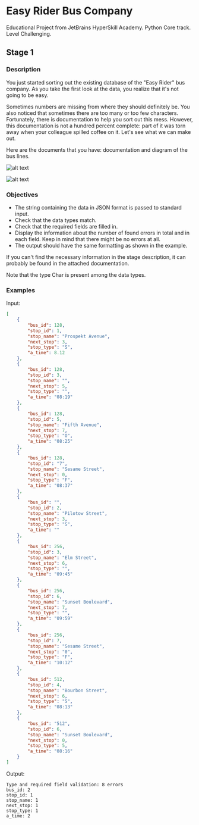# Easy Rider Bus Company
Educational Project from JetBrains HyperSkill Academy. Python Core track. Level Challenging.

## Stage 1
### Description

You just started sorting out the existing database of the "Easy Rider" bus company. As you take the first look at the data, you realize that it's not going to be easy.

Sometimes numbers are missing from where they should definitely be. You also noticed that sometimes there are too many or too few characters. Fortunately, there is documentation to help you sort out this mess. However, this documentation is not a hundred percent complete: part of it was torn away when your colleague spilled coffee on it. Let's see what we can make out.

Here are the documents that you have: documentation and diagram of the bus lines.

![alt text](https://github.com/aasmc/EasyRiderBusCompany/tree/master/resources/Diagram_of_the_bus_line.jpg?raw=true)

![alt text](https://github.com/aasmc/EasyRiderBusCompany/tree/master/resources/Documentation.jpg?raw=true)

### Objectives

- The string containing the data in JSON format is passed to standard input.
- Check that the data types match.
- Check that the required fields are filled in.
- Display the information about the number of found errors in total and in each field. Keep in mind that there might be no errors at all.
- The output should have the same formatting as shown in the example.

If you can't find the necessary information in the stage description, it can probably be found in the attached documentation.

Note that the type Char is present among the data types. 
### Examples
Input:

```json
[
    {
        "bus_id": 128,
        "stop_id": 1,
        "stop_name": "Prospekt Avenue",
        "next_stop": 3,
        "stop_type": "S",
        "a_time": 8.12
    },
    {
        "bus_id": 128,
        "stop_id": 3,
        "stop_name": "",
        "next_stop": 5,
        "stop_type": "",
        "a_time": "08:19"
    },
    {
        "bus_id": 128,
        "stop_id": 5,
        "stop_name": "Fifth Avenue",
        "next_stop": 7,
        "stop_type": "O",
        "a_time": "08:25"
    },
    {
        "bus_id": 128,
        "stop_id": "7",
        "stop_name": "Sesame Street",
        "next_stop": 0,
        "stop_type": "F",
        "a_time": "08:37"
    },
    {
        "bus_id": "",
        "stop_id": 2,
        "stop_name": "Pilotow Street",
        "next_stop": 3,
        "stop_type": "S",
        "a_time": ""
    },
    {
        "bus_id": 256,
        "stop_id": 3,
        "stop_name": "Elm Street",
        "next_stop": 6,
        "stop_type": "",
        "a_time": "09:45"
    },
    {
        "bus_id": 256,
        "stop_id": 6,
        "stop_name": "Sunset Boulevard",
        "next_stop": 7,
        "stop_type": "",
        "a_time": "09:59"
    },
    {
        "bus_id": 256,
        "stop_id": 7,
        "stop_name": "Sesame Street",
        "next_stop": "0",
        "stop_type": "F",
        "a_time": "10:12"
    },
    {
        "bus_id": 512,
        "stop_id": 4,
        "stop_name": "Bourbon Street",
        "next_stop": 6,
        "stop_type": "S",
        "a_time": "08:13"
    },
    {
        "bus_id": "512",
        "stop_id": 6,
        "stop_name": "Sunset Boulevard",
        "next_stop": 0,
        "stop_type": 5,
        "a_time": "08:16"
    }
]
```
Output:
```text
Type and required field validation: 8 errors
bus_id: 2
stop_id: 1
stop_name: 1
next_stop: 1
stop_type: 1
a_time: 2
```